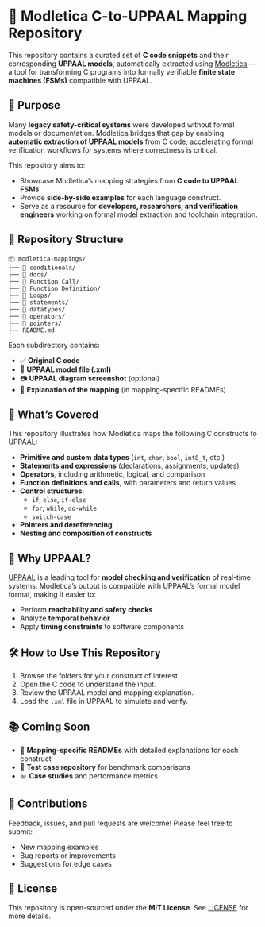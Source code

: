 # 🧠 Modletica C-to-UPPAAL Mapping Repository

This repository contains a curated set of **C code snippets** and their corresponding **UPPAAL models**, automatically extracted using [Modletica](https://github.com/your-modletica-link) — a tool for transforming C programs into formally verifiable **finite state machines (FSMs)** compatible with UPPAAL.

## 🚀 Purpose

Many **legacy safety-critical systems** were developed without formal models or documentation. Modletica bridges that gap by enabling **automatic extraction of UPPAAL models** from C code, accelerating formal verification workflows for systems where correctness is critical.

This repository aims to:

- Showcase Modletica’s mapping strategies from **C code to UPPAAL FSMs**.
- Provide **side-by-side examples** for each language construct.
- Serve as a resource for **developers, researchers, and verification engineers** working on formal model extraction and toolchain integration.

## 📁 Repository Structure

```
📦 modletica-mappings/
├── 📁 conditionals/
├── 📁 docs/
├── 📁 Function Call/
├── 📁 Function Definition/
├── 📁 Loops/
├── 📁 statements/
├── 📁 datatypes/
├── 📁 operators/
├── 📁 pointers/
├── README.md
```

Each subdirectory contains:
- ✅ **Original C code**
- 🔁 **UPPAAL model file (.xml)**
- 📷 **UPPAAL diagram screenshot** (optional)
- 📄 **Explanation of the mapping** (in mapping-specific READMEs)

## 📌 What’s Covered

This repository illustrates how Modletica maps the following C constructs to UPPAAL:

- **Primitive and custom data types** (`int`, `char`, `bool`, `int8_t`, etc.)
- **Statements and expressions** (declarations, assignments, updates)
- **Operators**, including arithmetic, logical, and comparison
- **Function definitions and calls**, with parameters and return values
- **Control structures**:
  - `if`, `else`, `if-else`
  - `for`, `while`, `do-while`
  - `switch-case`
- **Pointers and dereferencing**
- **Nesting and composition of constructs**

## 🧩 Why UPPAAL?

[UPPAAL](https://uppaal.org/) is a leading tool for **model checking and verification** of real-time systems. Modletica’s output is compatible with UPPAAL’s formal model format, making it easier to:

- Perform **reachability and safety checks**
- Analyze **temporal behavior**
- Apply **timing constraints** to software components

## 🛠 How to Use This Repository

1. Browse the folders for your construct of interest.
2. Open the C code to understand the input.
3. Review the UPPAAL model and mapping explanation.
4. Load the `.xml`  file in UPPAAL to simulate and verify.

## 📚 Coming Soon

- 📘 **Mapping-specific READMEs** with detailed explanations for each construct
- 🧪 **Test case repository** for benchmark comparisons
- 📊 **Case studies** and performance metrics

## 🤝 Contributions

Feedback, issues, and pull requests are welcome! Please feel free to submit:
- New mapping examples
- Bug reports or improvements
- Suggestions for edge cases

## 📄 License

This repository is open-sourced under the **MIT License**. See [LICENSE](./LICENSE) for more details.